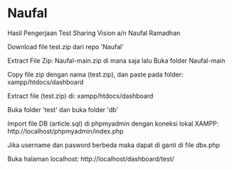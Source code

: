 # Naufal
Hasil Pengerjaan Test Sharing Vision a/n Naufal Ramadhan

Download file test.zip dari repo 'Naufal'

Extract File Zip: Naufal-main.zip di mana saja lalu Buka folder Naufal-main

Copy file zip dengan nama (test.zip), dan paste pada folder: xampp/htdocs/dashboard

Extract file (test.zip) di: xampp/htdocs/dashboard

Buka folder 'test' dan buka folder 'db'

Import file DB (article.sql) di phpmyadmin dengan koneksi lokal XAMPP: http://localhost/phpmyadmin/index.php

Jika username dan pasword berbeda maka dapat di ganti di file dbx.php

Buka halaman localhost: http://localhost/dashboard/test/
